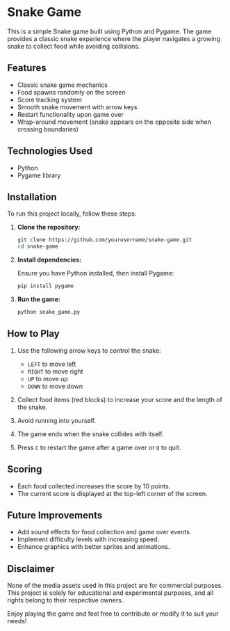 # Snake Game

This is a simple Snake game built using Python and Pygame. The game provides a classic snake experience where the player navigates a growing snake to collect food while avoiding collisions.

## Features

- Classic snake game mechanics
- Food spawns randomly on the screen
- Score tracking system
- Smooth snake movement with arrow keys
- Restart functionality upon game over
- Wrap-around movement (snake appears on the opposite side when crossing boundaries)

## Technologies Used

- Python
- Pygame library

## Installation

To run this project locally, follow these steps:

1. **Clone the repository:**

   ```bash
   git clone https://github.com/yourusername/snake-game.git
   cd snake-game
   ```

2. **Install dependencies:**

   Ensure you have Python installed, then install Pygame:

   ```bash
   pip install pygame
   ```

3. **Run the game:**

   ```bash
   python snake_game.py
   ```

## How to Play

1. Use the following arrow keys to control the snake:
   - `LEFT` to move left
   - `RIGHT` to move right
   - `UP` to move up
   - `DOWN` to move down

2. Collect food items (red blocks) to increase your score and the length of the snake.
3. Avoid running into yourself.
4. The game ends when the snake collides with itself.
5. Press `C` to restart the game after a game over or `Q` to quit.

## Scoring

- Each food collected increases the score by 10 points.
- The current score is displayed at the top-left corner of the screen.


## Future Improvements

- Add sound effects for food collection and game over events.
- Implement difficulty levels with increasing speed.
- Enhance graphics with better sprites and animations.

## Disclaimer

None of the media assets used in this project are for commercial purposes. This project is solely for educational and experimental purposes, and all rights belong to their respective owners.


Enjoy playing the game and feel free to contribute or modify it to suit your needs!

